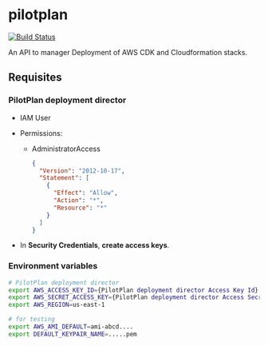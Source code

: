 # pilotplan

[![Build Status](https://travis-ci.com/cristiancmello/pilotplan.svg?branch=master)](https://travis-ci.com/cristiancmello/pilotplan)

An API to manager Deployment of AWS CDK and Cloudformation stacks.

## Requisites

### PilotPlan deployment director

* IAM User

* Permissions:
  - AdministratorAccess

    ```json
    {
      "Version": "2012-10-17",
      "Statement": [
        {
          "Effect": "Allow",
          "Action": "*",
          "Resource": "*"
        }
      ]
    }
    ```

* In **Security Credentials**, **create access keys**.

### Environment variables

```sh
# PilotPlan deployment director 
export AWS_ACCESS_KEY_ID={PilotPlan deployment director Access Key Id}
export AWS_SECRET_ACCESS_KEY={PilotPlan deployment director Access Secret Key}
export AWS_REGION=us-east-1

# for testing
export AWS_AMI_DEFAULT=ami-abcd....
export DEFAULT_KEYPAIR_NAME=.....pem
```